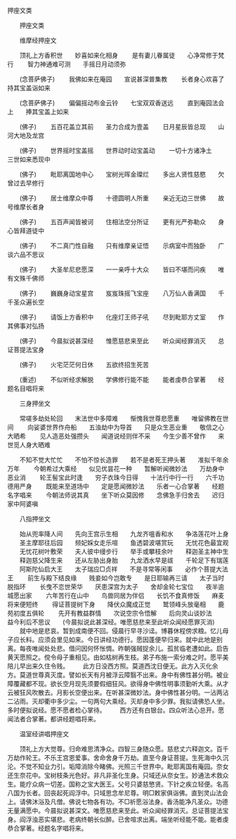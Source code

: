   押座文类
　　




　　押座文类


　　维摩经押座文

　　顶礼上方香积世　　妙喜如来化相身
　　是有妻儿眷属徒　　心净常修于梵行
　　智力神通难可测　　手摇日月动须弥

　　(念菩萨佛子)
　　我佛如来在庵园　　宣说甚深普集教
　　长者身心欢喜了　　持其宝盖诣如来

　　(念菩萨佛子)
　　偏偏摇动布金云铃　　七宝双双香送远
　　直到庵园法会上　　捧其宝盖上如来

　　(佛子)
　　五百花盖立其前　　圣力合成为壹盖
　　日月星辰皆总现　　山河大地及龙宫

　　(佛子)
　　世界摇时宝盖摇　　世界动时动宝盖动
　　一切十方诸净土　　三世如来悉现中

　　(佛子)
　　毗耶离国地中心　　宝树光晖金璨烂
　　多出人贤性慈愍　　欠曾过去早修行

　　(佛子)
　　居士维摩众中尊　　十德圆明人所重
　　亲近无边三世佛　　故号维摩长者身

　　(佛子)
　　五百声闻皆被诃　　住相法空分所证
　　更有光严弥勒众　　身心皆拜道徒中

　　(佛子)
　　不二真门性自融　　只有维摩亲证悟
　　示病室中而独卧　　广谈六品不思议

　　(佛子)
　　大圣牟尼悲愿深　　一一亲呼十大众
　　皆曰不堪而问疾　　唯有文殊千佛师

　　(佛子)
　　巍巍身动宝星宫　　岌岌珠摇飞宝座
　　八万仙人香满国　　千千圣众遍长空

　　(佛子)
　　请饭上方香积中　　化座灯王师子吼
　　尽到毗耶方丈室　　作其佛事对弘扬

　　(佛子)
　　今晨拟说甚深经　　惟愿慈悲来至此
　　听众闻经罪消灭　　总证菩提法宝身

　　(佛子)
　　火宅茫茫何日休　　五欲终招生死苦

　　(重述)
　　不似听经求解脱　　学佛修行能不能
　　能者虔恭合掌著　　经题名目唱将来

　　三身押坐文

　　常嗟多劫处轮回　　末法世中多障难　　惭愧我世尊悲愿重　　唯留佛教在世间
　　向娑婆世界作舟船　　五浊劫中为导首　　只是众生恶业重　　敬信之心大晒希
　　见人造恶处强攒头　　闻道说经则伴不采　　今生少善不曾作　　来世觅人身大晒难

　　不知不觉大忙忙　　不怕不惊长造罪　　若不是者死王押头著　　准拟千年余万年
　　今朝希过大乘经　　似见优昙花一种　　暂解听闻微妙法　　万劫身中恶业消
　　轮王髻宝此时逢　　穷子衣珠今日得　　十法行中行一行　　六千功德用严身
　　既能来至道场中　　定是愿闻微妙法　　乐者一心合掌著　　经题名字唱来
　　今朝法师说其真　　坐下听众莫因修　　念佛急手归舍去　　迟归家中阿婆嗔

　　八指押坐文

　　始从兜率降人间　　先向王宫示生相　　九龙齐嗢香和水　　争洛莲花叶上身
　　圣主摩耶往后园　　频妃婇女走乐喧　　鱼透碧波堪赏玩　　无忧花色最宜观
　　无忧花树叶敷荣　　夫人彼中缦步行　　举手或攀枝余叶　　释迦圣主神中生
　　释迦慈父降生来　　还从左胁出身胎　　九龙洒水早是祓　　千轮足下有瑞莲
　　阿斯陀仙启大王　　太子瑞应□贞祥　　不是寻常等闲事　　必作个菩提大法王
　　前生与殿下结良缘　　贱妾如今岂敢专　　是日耶输再三请　　太子当时脱指环
　　长曳不恋世荣华　　厌患深宫为太子　　舍却金轮七宝位　　夜半逾城愿出家
　　六年苦行在山中　　鸟兽同居为伴侣　　长饥不食真修饭　　麻麦将来便短终
　　得证菩提树下身　　降伏众魔成正觉　　鹫领峰头放毫相　　鹿苑初度五俱轮
　　先开有教益群情　　次说空宗令悟解　　后向灵山谈妙法　　益今利后不思议　　(今晨拟说此甚深经。唯愿慈悲来至此听众闻经愿罪灭消)
　　就中地是悲哀。暂到成南便不回。侵晨行早寻沙迳。博暮休程傍求粮。忆儿母子应长料。应须会里见如来。今日讲经功德行。愿因蓬便早归来。就中此地是别离。每夜唯闻处处悲。借问因何怀怅惆。昨朝强贼捉余儿。孤贫临老遭如此。启告黄天愿照之。傥令母子重相见。由如枯树再生枝。弟子布施一索分难之时。愿平美陪儿早出来久住令贱。
　　此方日没西方照。莫道西沈日便无。此方入灭化余方。莫道世尊真灭度。譬如长天有月被浮云障翳不出来。身中有佛性甚分明。被业障覆藏都不现。欲长空月现先须要假细狂风。欲得身中佛性明事须勤听大乘。从才云被狂风吹散去。月影长空便出来。在听甚深微妙法。身中佛性甚分明。一沾两沾二沾雨。灭却衢中多少尘。一句两句大乘经。灭却身中多少罪。我拟请佛恐人坐。多时便拟说经。愿不愿者检心掌待。
　　西方还有白银台。四众听法心总开。愿闻法者合掌著。都讲经题唱将来。

　　温室经讲唱押座文

　　顶礼上方大觉尊。归命难思清净众。四智三身随众愿。慈悲丈六释迦文。百千万劫作轮王。不乐王宫恩爱事。舍命舍身千万劫。直至今身证菩提。生死海中久沉沦。不觉不知业力引。垢障消除今睹佛。光照三千世界中。毗耶离国有庵园。奈女还生奈花中。宝树枝条光色好。非凡非圣化生身。只域还从奈女生。妙通法术救众生。能疗众病一切差。国称之宝大医王。父号只婆慈慜贤。下针之疾立轻便。名高八国为长者。回丧起死阎浮中。只域思念牟尼尊。明□敕家俱诣佛。直到灵山法会上。请佛沐浴及凡僧。佛说七物各有功。不□祈愿浴法身。香汤能净凡圣众。功德无量满愿中。今晨拟说甚深文。唯愿慈悲来至此。听众闻经罪消灭。总证菩提法宝身。阎浮浊恶实堪悲。老病终朝长似醉。已舍喧求出离。端坐听经能不能。能者虔恭合掌著。经题名字唱将来。

